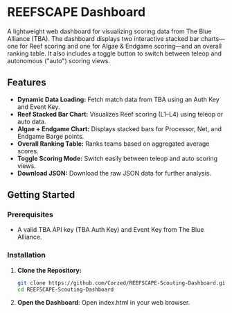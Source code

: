 # REEFSCAPE Dashboard

A lightweight web dashboard for visualizing scoring data from The Blue Alliance (TBA). The dashboard displays two interactive stacked bar charts—one for Reef scoring and one for Algae & Endgame scoring—and an overall ranking table. It also includes a toggle button to switch between teleop and autonomous ("auto") scoring views.

## Features

- **Dynamic Data Loading:** Fetch match data from TBA using an Auth Key and Event Key.
- **Reef Stacked Bar Chart:** Visualizes Reef scoring (L1–L4) using teleop or auto data.
- **Algae + Endgame Chart:** Displays stacked bars for Processor, Net, and Endgame Barge points.
- **Overall Ranking Table:** Ranks teams based on aggregated average scores.
- **Toggle Scoring Mode:** Switch easily between teleop and auto scoring views.
- **Download JSON:** Download the raw JSON data for further analysis.

## Getting Started

### Prerequisites

- A valid TBA API key (TBA Auth Key) and Event Key from The Blue Alliance.

### Installation

1. **Clone the Repository:**

   ```bash
   git clone https://github.com/Corzed/REEFSCAPE-Scouting-Dashboard.git
   cd REEFSCAPE-Scouting-Dashboard
   ```
2. **Open the Dashboard**:
   Open index.html in your web browser.
